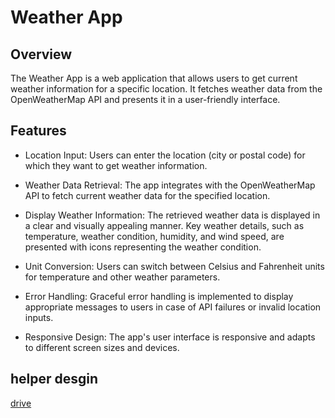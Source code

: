 # Weather App

## Overview
The Weather App is a web application that allows users to get current weather information for a specific location. It fetches weather data from the OpenWeatherMap API and presents it in a user-friendly interface.

## Features
- Location Input: Users can enter the location (city or postal code) for which they want to get weather information.

- Weather Data Retrieval: The app integrates with the OpenWeatherMap API to fetch current weather data for the specified location.

- Display Weather Information: The retrieved weather data is displayed in a clear and visually appealing manner. Key weather details, such as temperature, weather condition, humidity, and wind speed, are presented with icons representing the weather condition.

- Unit Conversion: Users can switch between Celsius and Fahrenheit units for temperature and other weather parameters.

- Error Handling: Graceful error handling is implemented to display appropriate messages to users in case of API failures or invalid location inputs.

- Responsive Design: The app's user interface is responsive and adapts to different screen sizes and devices.


## helper desgin

[drive](https://drive.google.com/drive/folders/16_RtQUFaHCeijUXZJ2T3vCBnWQ66AMNI)

 
